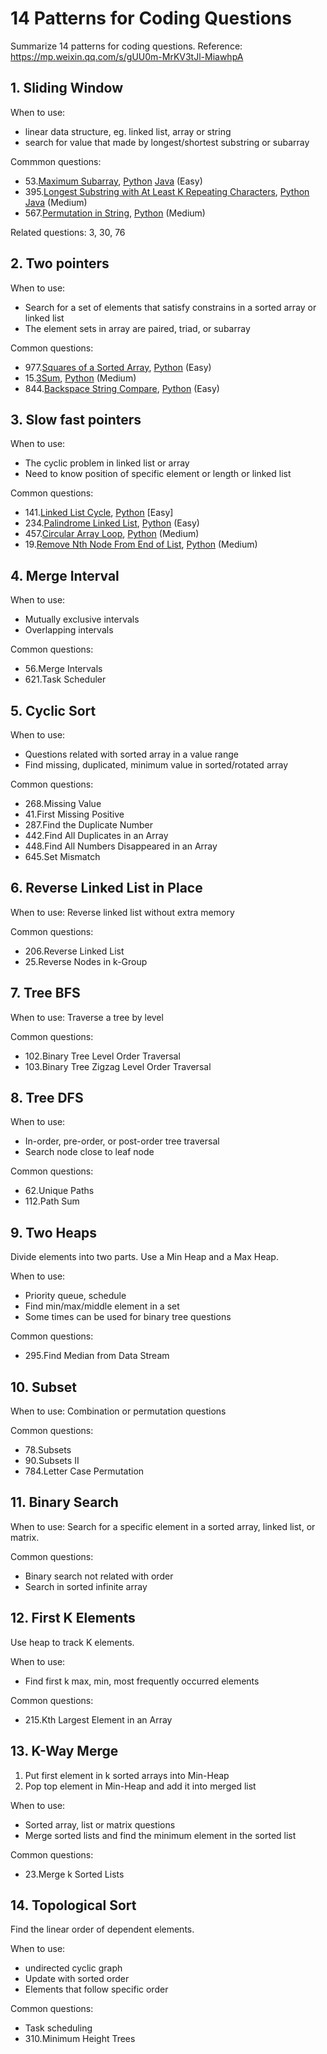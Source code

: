 # 14 Patterns for Coding Questions

Summarize 14 patterns for coding questions.
Reference: https://mp.weixin.qq.com/s/gUU0m-MrKV3tJl-MiawhpA

## 1. Sliding Window

When to use:
* linear data structure, eg. linked list, array or string
* search for value that made by longest/shortest substring or subarray

Commmon questions:
* 53.[Maximum Subarray](https://leetcode.com/problems/maximum-subarray/), [Python](../../Algorithm/Python/75/0053_Maximum_Subarray.py) [Java](../../Algorithm/Java/100/0053_Maximum_Subarray.java) (Easy)
* 395.[Longest Substring with At Least K Repeating Characters](https://leetcode.com/problems/longest-substring-with-at-least-k-repeating-characters/), [Python](../../Algorithm/Python/400/0395_Longest_Substring_with_At_Least_K_Repeating_Characters.py) [Java](../../Algorithm/Java/400/0395_Longest_Substring_with_At_Least_K_Repeating_Characters.java) (Medium)
* 567.[Permutation in String](https://leetcode.com/problems/permutation-in-string/), [Python](../../Algorithm/Python/575/0567_Permutation_in_String.py) (Medium)

Related questions: 3, 30, 76

## 2. Two pointers

When to use:
* Search for a set of elements that satisfy constrains in a sorted array or linked list
* The element sets in array are paired, triad, or subarray

Common questions:
* 977.[Squares of a Sorted Array](https://leetcode.com/problems/squares-of-a-sorted-array/), [Python](../../Algorithm/Python/1000/0977_Squares_of_a_Sorted_Array.py) (Easy)
* 15.[3Sum](https://leetcode.com/problems/3sum/), [Python](../../Algorithm/Python/25/0015_3_Sum.py) (Medium)
* 844.[Backspace String Compare](https://leetcode.com/problems/backspace-string-compare/), [Python](../../Algorithm/Python/850/0844_Backspace_String_Compare.py) (Easy)

## 3. Slow fast pointers

When to use:
* The cyclic problem in linked list or array
* Need to know position of specific element or length or linked list

Common questions:
* 141.[Linked List Cycle](https://leetcode.com/problems/linked-list-cycle/), [Python](../../Algorithm/Python/150/0141_Linked_List_Cycle.py) [Easy]
* 234.[Palindrome Linked List](https://leetcode.com/problems/palindrome-linked-list/), [Python]() (Easy)
* 457.[Circular Array Loop](https://leetcode.com/problems/circular-array-loop/), [Python](../../Algorithm/Python/475/0457_Circular_Array_Loop.py) (Medium)
* 19.[Remove Nth Node From End of List](https://leetcode.com/problems/remove-nth-node-from-end-of-list/), [Python](../../Algorithm/Python/25/0019_Remove_Nth_Node_From_End_of_List.py) (Medium)


## 4. Merge Interval

When to use:
* Mutually exclusive intervals
* Overlapping intervals

Common questions:
* 56.Merge Intervals
* 621.Task Scheduler

## 5. Cyclic Sort

When to use:
* Questions related with sorted array in a value range
* Find missing, duplicated, minimum value in sorted/rotated array

Common questions:
* 268.Missing Value
* 41.First Missing Positive
* 287.Find the Duplicate Number
* 442.Find All Duplicates in an Array
* 448.Find All Numbers Disappeared in an Array 
* 645.Set Mismatch 


## 6. Reverse Linked List in Place

When to use:
Reverse linked list without extra memory

Common questions:
* 206.Reverse Linked List
* 25.Reverse Nodes in k-Group


## 7. Tree BFS

When to use:
Traverse a tree by level

Common questions:
* 102.Binary Tree Level Order Traversal  
* 103.Binary Tree Zigzag Level Order Traversal


## 8. Tree DFS

When to use:
* In-order, pre-order, or post-order tree traversal
* Search node close to leaf node

Common questions:
* 62.Unique Paths
* 112.Path Sum  

## 9. Two Heaps

Divide elements into two parts. Use a Min Heap and a Max Heap.


When to use:
* Priority queue, schedule
* Find min/max/middle element in a set
* Some times can be used for binary tree questions


Common questions:
* 295.Find Median from Data Stream



## 10. Subset

When to use:
Combination or permutation questions

Common questions:
* 78.Subsets
* 90.Subsets II
* 784.Letter Case Permutation


## 11. Binary Search

When to use:
Search for a specific element in a sorted array, linked list, or matrix.


Common questions:
* Binary search not related with order
* Search in sorted infinite array

## 12. First K Elements

Use heap to track K elements.

When to use:
* Find first k max, min, most frequently occurred elements


Common questions:
* 215.Kth Largest Element in an Array  

## 13. K-Way Merge

1. Put first element in k sorted arrays into Min-Heap
2. Pop top element in Min-Heap and add it into merged list

When to use:
* Sorted array, list or matrix questions
* Merge sorted lists and find the minimum element in the sorted list


Common questions:
* 23.Merge k Sorted Lists

## 14. Topological Sort

Find the linear order of dependent elements.

When to use:
* undirected cyclic graph
* Update with sorted order
* Elements that follow specific order

Common questions:
* Task scheduling
* 310.Minimum Height Trees


